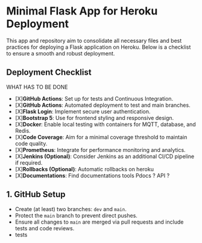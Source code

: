 # Minimal Flask App for Heroku Deployment

This app and repository aim to consolidate all necessary files and best practices for deploying a Flask application on Heroku. Below is a checklist to ensure a smooth and robust deployment.

## Deployment Checklist
WHAT HAS TO BE DONE 

- [X]**GitHub Actions**: Set up for tests and Continuous Integration.
- [X]**GitHub Actions**: Automated deployment to test and main branches.
- [X]**Flask Login**: Implement secure user authentication.
- [X]**Bootstrap 5**: Use for frontend styling and responsive design.
- [X]**Docker**: Enable local testing with containers for MQTT, database, and Redis.
- [X]**Code Coverage**: Aim for a minimal coverage threshold to maintain code quality.
- [X]**Prometheus**: Integrate for performance monitoring and analytics.
- [X]**Jenkins (Optional)**: Consider Jenkins as an additional CI/CD pipeline if required.
- [X]**Rollbacks (Optional)**: Automatic rollbacks on heroku
- [X]**Documentations**: Find documentations tools Pdocs ? API ? 

## 1. GitHub Setup
- Create (at least) two branches: `dev` and `main`.
- Protect the `main` branch to prevent direct pushes.
- Ensure all changes to `main` are merged via pull requests and include tests and code reviews.
- tests 